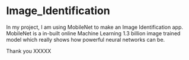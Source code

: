 # Image_Identification

In my project, I am using MobileNet to make an Image Identification app. MobileNet is a in-built online Machine Learning 1.3 billion image trained model which really shows how powerful neural networks can be.

Thank you
XXXXX
